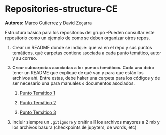 # Repositories-structure-CE

**Autores:** Marco Gutierrez y David Zegarra

Estructura básica para los repositorios del grupo
-Pueden consultar este repositorio como un ejemplo
de como se deben organizar otros repos. 

1. Crear un README donde se indique: que va en el repo y  sus puntos temáticos, qué carpetas contiene asociada a cada punto temático, autor y su correo.

1. Crear subcarpetas asociadas a los puntos temáticos. Cada una debe tener un README que explique de qué van y para que están los archivos ahí. Entre estas, debe haber una carpeta para los códigos y de ser necesario una para manuales o documentos asociados. 

    1. [Punto Temático 1](https://github.com/Computational-Economics-Peru/repositories-structure-CE/tree/master/Punto%20tematico%201)

    1. [Punto Temático 2](https://github.com/Computational-Economics-Peru/repositories-structure-CE/tree/master/Punto%20tematico%202)

    1. [Punto Temático 3](https://github.com/Computational-Economics-Peru/repositories-structure-CE/tree/master/Punto%20tematico%203)

1. Incluir siempre un `.gitignore` y omitir allí los archivos mayores a 2 mb y los archivos basura (checkpoints de jupyters, de words, etc)

